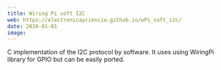 ```yaml
---
title: Wiring Pi soft I2C
web: https://electronicayciencia.github.io/wPi_soft_i2c/
date: 2018-01-01
image: 
---
```


C implementation of the I2C protocol by software. It uses using WiringPi library for GPIO but can be easily ported.

